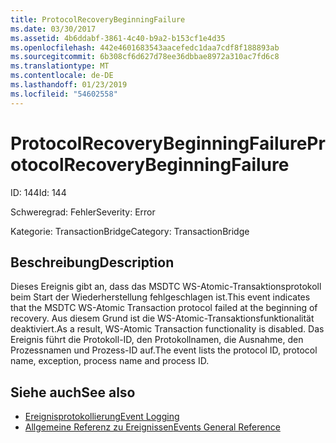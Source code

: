 ```yaml
---
title: ProtocolRecoveryBeginningFailure
ms.date: 03/30/2017
ms.assetid: 4b6ddabf-3861-4c40-b9a2-b153cf1e4d35
ms.openlocfilehash: 442e4601683543aacefedc1daa7cdf8f188893ab
ms.sourcegitcommit: 6b308cf6d627d78ee36dbbae8972a310ac7fd6c8
ms.translationtype: MT
ms.contentlocale: de-DE
ms.lasthandoff: 01/23/2019
ms.locfileid: "54602558"
---
```

# <a name="protocolrecoverybeginningfailure"></a><span data-ttu-id="9c0bc-102">ProtocolRecoveryBeginningFailure</span><span class="sxs-lookup"><span data-stu-id="9c0bc-102">ProtocolRecoveryBeginningFailure</span></span>
<span data-ttu-id="9c0bc-103">ID: 144</span><span class="sxs-lookup"><span data-stu-id="9c0bc-103">Id: 144</span></span>  
  
 <span data-ttu-id="9c0bc-104">Schweregrad: Fehler</span><span class="sxs-lookup"><span data-stu-id="9c0bc-104">Severity: Error</span></span>  
  
 <span data-ttu-id="9c0bc-105">Kategorie: TransactionBridge</span><span class="sxs-lookup"><span data-stu-id="9c0bc-105">Category: TransactionBridge</span></span>  
  
## <a name="description"></a><span data-ttu-id="9c0bc-106">Beschreibung</span><span class="sxs-lookup"><span data-stu-id="9c0bc-106">Description</span></span>  
 <span data-ttu-id="9c0bc-107">Dieses Ereignis gibt an, dass das MSDTC WS-Atomic-Transaktionsprotokoll beim Start der Wiederherstellung fehlgeschlagen ist.</span><span class="sxs-lookup"><span data-stu-id="9c0bc-107">This event indicates that the MSDTC WS-Atomic Transaction protocol failed at the beginning of recovery.</span></span> <span data-ttu-id="9c0bc-108">Aus diesem Grund ist die WS-Atomic-Transaktionsfunktionalität deaktiviert.</span><span class="sxs-lookup"><span data-stu-id="9c0bc-108">As a result, WS-Atomic Transaction functionality is disabled.</span></span> <span data-ttu-id="9c0bc-109">Das Ereignis führt die Protokoll-ID, den Protokollnamen, die Ausnahme, den Prozessnamen und Prozess-ID auf.</span><span class="sxs-lookup"><span data-stu-id="9c0bc-109">The event lists the protocol ID, protocol name, exception, process name and process ID.</span></span>  
  
## <a name="see-also"></a><span data-ttu-id="9c0bc-110">Siehe auch</span><span class="sxs-lookup"><span data-stu-id="9c0bc-110">See also</span></span>
- [<span data-ttu-id="9c0bc-111">Ereignisprotokollierung</span><span class="sxs-lookup"><span data-stu-id="9c0bc-111">Event Logging</span></span>](../../../../../docs/framework/wcf/diagnostics/event-logging/index.md)
- [<span data-ttu-id="9c0bc-112">Allgemeine Referenz zu Ereignissen</span><span class="sxs-lookup"><span data-stu-id="9c0bc-112">Events General Reference</span></span>](../../../../../docs/framework/wcf/diagnostics/event-logging/events-general-reference.md)
